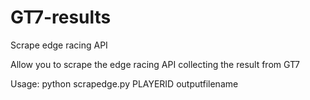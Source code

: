 # GT7-results

Scrape edge racing API 

Allow you to scrape the edge racing API collecting the result from GT7 

Usage: python scrapedge.py PLAYERID outputfilename
